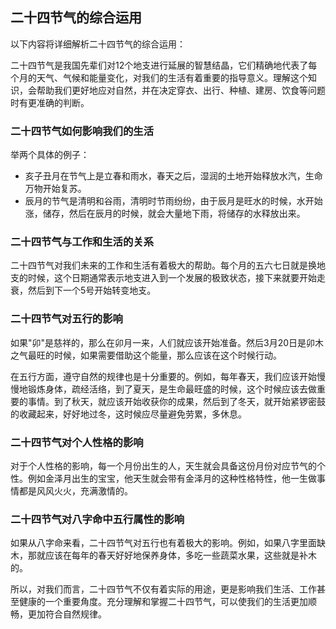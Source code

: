 ## 二十四节气的综合运用

以下内容将详细解析二十四节气的综合运用：

二十四节气是我国先辈们对12个地支进行延展的智慧结晶，它们精确地代表了每个月的天气、气候和能量变化，对我们的生活有着重要的指导意义。理解这个知识，会帮助我们更好地应对自然，并在决定穿衣、出行、种植、建房、饮食等问题时有更准确的判断。

### 二十四节气如何影响我们的生活

举两个具体的例子： 

* 亥子丑月在节气上是立春和雨水，春天之后，湿润的土地开始释放水汽，生命万物开始复苏。
* 辰月的节气是清明和谷雨，清明时节雨纷纷，由于辰月是旺水的时候，水开始涨，储存，然后在辰月的时候，就会大量地下雨，将储存的水释放出来。

### 二十四节气与工作和生活的关系

二十四节气对我们未来的工作和生活有着极大的帮助。每个月的五六七日就是换地支的时候，这个日期通常表示地支进入到一个发展的极致状态，接下来就要开始走衰，然后到下一个5号开始转变地支。

### 二十四节气对五行的影响

如果"卯"是慈祥的，那么在卯月一来，人们就应该开始准备。然后3月20日是卯木之气最旺的时候，如果需要借助这个能量，那么应该在这个时候行动。

在五行方面，遵守自然的规律也是十分重要的。例如，每年春天，我们应该开始慢慢地锻炼身体，疏经活络，到了夏天，是生命最旺盛的时候，这个时候应该去做重要的事情。到了秋天，就应该开始收获你的成果，然后到了冬天，就开始紧锣密鼓的收藏起来，好好地过冬，这时候应尽量避免劳累，多休息。

### 二十四节气对个人性格的影响

对于个人性格的影响，每一个月份出生的人，天生就会具备这份月份对应节气的个性。例如金泽月出生的宝宝，他天生就会带有金泽月的这种性格特性，他一生做事情都是风风火火，充满激情的。

### 二十四节气对八字命中五行属性的影响

如果从八字命来看，二十四节气对五行也有着极大的影响。例如，如果八字里面缺木，那就应该在每年的春天好好地保养身体，多吃一些蔬菜水果，这些就是补木的。

所以，对我们而言，二十四节气不仅有着实际的用途，更是影响我们生活、工作甚至健康的一个重要角度。充分理解和掌握二十四节气，可以使我们的生活更加顺畅，更加符合自然规律。